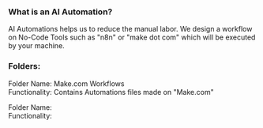 ### What is an AI Automation?
AI Automations helps us to reduce the manual labor. We design a workflow on No-Code Tools such as "n8n" or "make dot com" which will be executed by your machine.

### Folders:
Folder Name: Make.com Workflows <br>
Functionality: Contains Automations files made on "Make.com" <br>

Folder Name: <br>
Functionality: <br>
